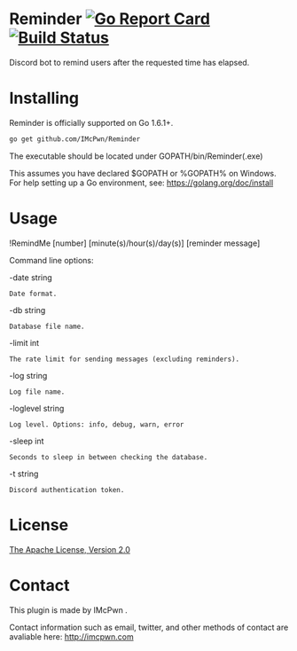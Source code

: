 Reminder [![Go Report Card](https://goreportcard.com/badge/github.com/imcpwn/Reminder)](https://goreportcard.com/report/github.com/imcpwn/Reminder) [![Build Status](https://travis-ci.org/IMcPwn/Reminder.svg?branch=master)](https://travis-ci.org/IMcPwn/Reminder)
===================
Discord bot to remind users after the requested time has elapsed.

Installing
===================
Reminder is officially supported on Go 1.6.1+.

```sh
go get github.com/IMcPwn/Reminder
```
The executable should be located under GOPATH/bin/Reminder(.exe)

This assumes you have declared $GOPATH or %GOPATH% on Windows.
For help setting up a Go environment, see: https://golang.org/doc/install

Usage
===================
!RemindMe [number] [minute(s)/hour(s)/day(s)] [reminder message]

Command line options:

-date string

	Date format.
-db string

	Database file name.
-limit int

	The rate limit for sending messages (excluding reminders).
-log string

	Log file name.
-loglevel string

	Log level. Options: info, debug, warn, error
-sleep int

	Seconds to sleep in between checking the database.
-t string

	Discord authentication token.

License
===================
[The Apache License, Version 2.0](http://www.apache.org/licenses/LICENSE-2.0)


Contact
===================
This plugin is made by IMcPwn .

Contact information such as email, twitter, and other methods of contact are avaliable here: http://imcpwn.com
